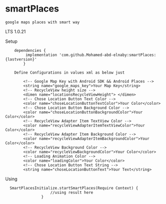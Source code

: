 # smartPlaces

    google maps places with smart way

LTS 1.0.21

Setup

        dependencies { 
             implementation 'com.github.Mohamed-abd-elnaby:smartPlaces:{lastversion}' 
            }
		
	    Define Configurations in values xml as below just
            
            <!-- Google Map Key with Android SDK && Android Places -->
            <string name="google_maps_key">Your Map Key</string>
            <!-- RecycleView height size -->
            <dimen name="locationsRecycleViewHeight"> </dimen>
            <!-- Chose Location Button Text Color -->
            <color name="choseLocationButtonTextColor">Your Color</color>
            <!-- Chose Location Button Background Color -->
            <color name="choseLocationButtonBackgroundColor">Your Color</color>
            <!-- RecycleView Adapter Item TextView Color -->
            <color name="recycleViewAdapterItemTextViewColor">Your Color</color>
            <!-- RecycleView Adapter Item Background Color -->
            <color name="recycleViewAdapterItemBackgroundColor">Your Color</color>
            <!-- RecycleView Background Color -->
            <color name="recycleViewBackgroundColor">Your Color</color>
            <!-- Loading Animation Color -->
            <color name="loadingColor">Your Color</color>
            <!-- Chose Location Button Text String -->
            <string name="choseLocationButtonText">Your Text</string>

Using

	  SmartPlacesInitialize.startSmartPlaces(Require Context) {
                        //using result here
                    }

